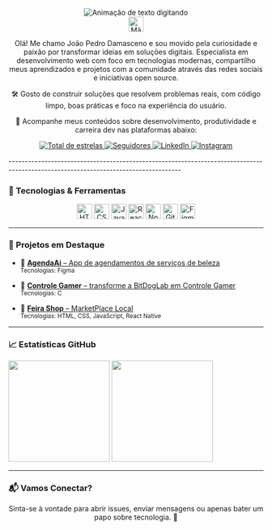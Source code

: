 <p align="center">
  <img src="https://readme-typing-svg.demolab.com?font=Fira+Code&weight=500&size=24&pause=1000&color=00BFFF&center=true&vCenter=true&multiline=true&width=435&height=80&lines=%F0%9F%91%A8%F0%9F%8F%BB%E2%80%8D%F0%9F%92%BB+Jo%C3%A3o+Pedro+Damasceno;Desenvolvedor+Front-End" alt="Animação de texto digitando" />
  <br/>
  <img src="https://media.giphy.com/media/hvRJCLFzcasrR4ia7z/giphy.gif" width="30px" alt="Mão acenando" />
</p>

<p align="center">
Olá! Me chamo João Pedro Damasceno e sou movido pela curiosidade e paixão por transformar ideias em soluções digitais. Especialista em desenvolvimento web com foco em tecnologias modernas, compartilho meus aprendizados e projetos com a comunidade através das redes sociais e iniciativas open source.
</p>

<p align="center">
🛠️ Gosto de construir soluções que resolvem problemas reais, com código limpo, boas práticas e foco na experiência do usuário.
</p>

<p align="center">
📢 Acompanhe meus conteúdos sobre desenvolvimento, produtividade e carreira dev nas plataformas abaixo:
</p>

<p align="center">
  <a href="https://github.com/iaejotape?tab=repositories&sort=stargazers">
    <img alt="Total de estrelas" title="Total de estrelas no GitHub" src="https://custom-icon-badges.demolab.com/github/stars/iaejotape?color=55960c&style=for-the-badge&labelColor=488207&logo=star&label=Estrelas"/>
  </a>
  <a href="https://github.com/iaejotape?tab=followers">
    <img alt="Seguidores" title="Me siga no GitHub" src="https://custom-icon-badges.demolab.com/github/followers/iaejotape?color=236ad3&labelColor=1155ba&style=for-the-badge&logo=github&label=Seguidores&logoColor=white"/>
  </a>
  <a href="https://www.linkedin.com/in/jotape-dev-one/">
    <img alt="LinkedIn" title="Me siga no LinkedIn" src="https://img.shields.io/badge/LinkedIn-5 -0077B5?style=for-the-badge&logo=linkedin&logoColor=white"/>
  </a>
  <a href="https://www.instagram.com/iaejottape/">
    <img alt="Instagram" title="Me siga no Instagram" src="https://img.shields.io/badge/Instagram-8.2k -E4405F?style=for-the-badge&logo=instagram&logoColor=white"/>
  </a>
</p>
-----------------------------------------------------------------------------------------------------------------------------------

### 🚀 Tecnologias & Ferramentas

<p align="center">
  <img src="https://cdn.jsdelivr.net/gh/devicons/devicon@latest/icons/html5/html5-original.svg" title="HTML5" width="30" />
  <img src="https://cdn.jsdelivr.net/gh/devicons/devicon@latest/icons/css3/css3-original.svg" title="CSS3" width="30" />
  <img src="https://cdn.jsdelivr.net/gh/devicons/devicon@latest/icons/javascript/javascript-original.svg" title="JavaScript" width="30" />
  <img src="https://cdn.jsdelivr.net/gh/devicons/devicon@latest/icons/react/react-original.svg" title="React" width="30" />
  <img src="https://cdn.jsdelivr.net/gh/devicons/devicon@latest/icons/nodejs/nodejs-original.svg" title="Node.js" width="30" />
  <img src="https://cdn.jsdelivr.net/gh/devicons/devicon@latest/icons/git/git-original.svg" title="Git" width="30" />
  <img src="https://cdn.jsdelivr.net/gh/devicons/devicon@latest/icons/figma/figma-original.svg" title="Figma" width="30" />
</p>

---

### 📌 Projetos em Destaque

- 🔗 [**AgendaAi** – App de agendamentos de serviços de beleza](https://github.com/iaejotape/AgendaAi)  
  <sub>Tecnologias: Figma</sub>

- 🔗 [**Controle Gamer** – transforme a BitDogLab em Controle Gamer](https://github.com/iaejotape/Controle-Gamer)  
  <sub>Tecnologias: C</sub>

- 🔗 [**Feira Shop** – MarketPlace Local](...)  
  <sub>Tecnologias: HTML, CSS, JavaScript, React Native</sub>
---

### 📈 Estatísticas GitHub

<p align="left">
  <img 
    height="200" 
    src="https://github-readme-stats.vercel.app/api?username=iaejotape&show_icons=true&theme=tokyonight" 
  />
  <img 
    height="200" 
    src="https://github-readme-stats.vercel.app/api/top-langs/?username=iaejotape&theme=tokyonight&layout=compact&langs_count=9" 
  />
</p>

---

### 📬 Vamos Conectar?

<p align="center">
Sinta-se à vontade para abrir issues, enviar mensagens ou apenas bater um papo sobre tecnologia. 💬
</p>
